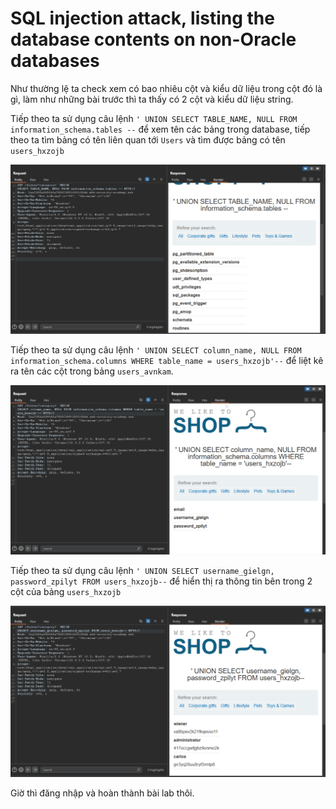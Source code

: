 # SQL injection attack, listing the database contents on non-Oracle databases

Như thường lệ ta check xem có bao nhiêu cột và kiểu dữ liệu trong cột đó là gì, làm như những bài trước thì ta thấy có 2 cột và kiểu dữ liệu string.

Tiếp theo ta sử dụng câu lệnh `' UNION SELECT TABLE_NAME, NULL FROM information_schema.tables --` để xem tên các bảng trong database, tiếp theo ta tìm bảng có tên liên quan tới `Users` và tìm được bảng có tên `users_hxzojb`

![](https://github.com/Luwcj/SQLi/blob/main/Portswigger/SQL%20injection%20attack,%20listing%20the%20database%20contents%20on%20non-Oracle%20databases/3.1.png?raw=true)

Tiếp theo ta sử dụng câu lệnh `' UNION SELECT column_name, NULL FROM information_schema.columns WHERE table_name = users_hxzojb'--` để liệt kê ra tên các cột trong bảng `users_avnkam`.

![](https://github.com/Luwcj/SQLi/blob/main/Portswigger/SQL%20injection%20attack,%20listing%20the%20database%20contents%20on%20non-Oracle%20databases/3.2.png?raw=true)

Tiếp theo ta sử dụng câu lệnh `' UNION SELECT username_gielgn, password_zpilyt FROM users_hxzojb--` để hiển thị ra thông tin bên trong 2 cột của bảng `users_hxzojb`

![](https://github.com/Luwcj/SQLi/blob/main/Portswigger/SQL%20injection%20attack,%20listing%20the%20database%20contents%20on%20non-Oracle%20databases/3.3.png?raw=true)

Giờ thì đăng nhập và hoàn thành bài lab thôi.
